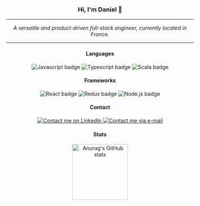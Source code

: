 <div align="center">
  <h3>Hi, I'm Daniel 👋</h3>

  <hr />

  <i>A versatile and product-driven full-stack engineer, currently located in France.</i>

  <hr />


  <h4>Languages</h4>

  <img
    alt="Javascript badge"
    src="https://img.shields.io/badge/JavaScript-323330?style=for-the-badge&logo=javascript&logoColor=F7DF1E"
  />
  <img
    alt="Typescript badge"
    src="https://img.shields.io/badge/TypeScript-007ACC?style=for-the-badge&logo=typescript&logoColor=white"
  />
  <img
    alt="Scala badge"
    src="https://img.shields.io/badge/Scala-DC322F?style=for-the-badge&logo=scala&logoColor=white"
  />
  

  <h4>Frameworks</h4>

  <img
    alt="React badge"
    src="https://img.shields.io/badge/React-20232A?style=for-the-badge&logo=react&logoColor=61DAFB"
  />
  <img
    alt="Redux badge"
    src="https://img.shields.io/badge/Redux-593D88?style=for-the-badge&logo=redux&logoColor=white"
  />
  <img
    alt="Node.js badge"
    src="https://img.shields.io/badge/Node.js-339933?style=for-the-badge&logo=nodedotjs&logoColor=white"
  />

  <h4>Contact</h4>

  <a href="https://linkedin.com/in/danieldepaula">
    <img
      alt="Contact me on LinkedIn"
      src="https://img.shields.io/badge/LinkedIn-0077B5?style=for-the-badge&logo=linkedin&logoColor=white"
    />
  </a>
  <a href="mailto:contact@danielpes.me">
    <img
      alt="Contact me via e-mail"
      src="https://img.shields.io/badge/Email-D14836?style=for-the-badge&logo=gmail&logoColor=white"
    />
  </a>

  <h4>Stats</h4>

  <img
    height="150"
    alt="Anurag's GitHub stats"
    src="https://github-readme-stats.vercel.app/api?username=danielpes&show_icons=true&count_private=true&theme=nord&hide=contribs&custom_title=GitHub%20Stats&include_all_commits=true"
  />
</div>

